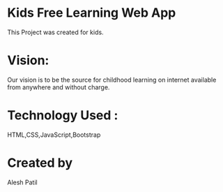 # Kids Free Learning Web App
This Project was created for kids.
# Vision:
Our vision is to be the source for childhood learning
on internet available from anywhere and without charge.
# Technology Used :
HTML,CSS,JavaScript,Bootstrap
# Created by 
Alesh Patil

